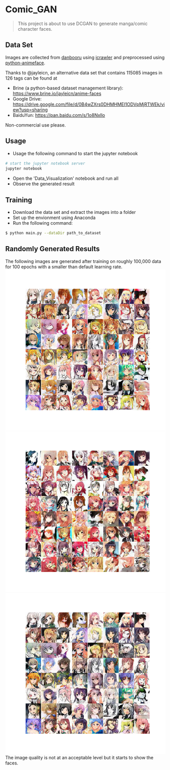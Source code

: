 # Comic_GAN
> This project is about to use DCGAN to generate manga/comic character faces. 

## Data Set
Images are collected from [danbooru](http://danbooru.donmai.us/) using [icrawler](https://github.com/hellock/icrawler) and preprocessed using [python-animeface](https://github.com/nya3jp/python-animeface). 

Thanks to @jayleicn, an alternative data set that contains 115085 images in 126 tags can be found at 

- Brine (a python-based dataset management library): https://www.brine.io/jayleicn/anime-faces 
- Google Drive: https://drive.google.com/file/d/0B4wZXrs0DHMHMEl1ODVpMjRTWEk/view?usp=sharing
- BaiduYun: https://pan.baidu.com/s/1o8Nxllo

Non-commercial use please.

## Usage
- Usage the following command to start the jupyter notebook
```bash
# start the jupyter notebook server
jupyter notebook
```
- Open the 'Data_Visualization' notebook and run all
- Observe the generated result

## Training
- Download the data set and extract the images into a folder
- Set up the envionment using Anaconda
- Run the following command:
```bash
$ python main.py --dataDir path_to_dataset 
```

## Randomly Generated Results
The following images are generated after training on roughly 100,000 data for 100 epochs with a smaller than default learning rate.
![generated_image_1](generated/img_generated_1.png)
![generated_image_2](generated/img_generated_2.png)
![generated_image_3](generated/img_generated_3.png)
The image quality is not at an acceptable level but it starts to show the faces. 